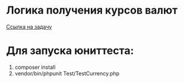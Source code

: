 # Логика получения курсов валют

<a target="_blank" href="https://docs.google.com/document/d/1u_4nKHKSda6IRaNXWOIQKtadPe5wZmSNLSHDhaIRLJ4/edit">Ссылка на задачу</a>

# Для запуска юниттеста:
1. composer install
2. vendor/bin/phpunit Test/TestCurrency.php
